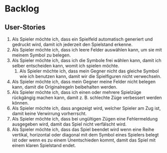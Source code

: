 # Backlog

## User-Stories

1. Als Spieler möchte ich, dass ein Spielfeld automatisch generiert und gedruckt wird, damit ich jederzeit den Spielstand erkenne.
2. Als Spieler möchte ich, dass ich leere Felder auswählen kann, um sie mit meinem Symbol zu belegen.
3. Als Spieler möchte ich, dass ich die Symbole frei wählen kann, damit ich selber entscheiden kann, womit ich spielen möchte.
   1. Als Spieler möchte ich, dass mein Gegner nicht das gleiche Symbol wie ich benutzen kann, damit wir die Spielfiguren nicht verwechseln.
4. Als Spieler möchte ich, dass mein Gegner meine Felder nicht belegen kann, damit die Originalregeln beibehalten werden.
5. Als Spieler möchte ich, dass ich einen oder mehrere Spielzüge rückgängig machen kann, damit z. B. schlechte Züge verbessert werden können.
6. Als Spieler möchte ich, dass angezeigt wird, welcher Spieler am Zug ist, damit keine Verwirrung vorherrscht.
7. Als Spieler möchte ich, dass bei ungültigen Zügen eine Fehlermeldung ausgegeben wird, damit das Spiel nicht verfälscht wird.
8. Als Spieler möchte ich, dass das Spiel beendet wird wenn eine Reihe vertikal, horizontal oder diagonal mit dem Symbol eines Spielers belegt ist oder wenn es zu einem Unentschieden kommt, damit das Spiel mit einem klaren Spielstand endet.